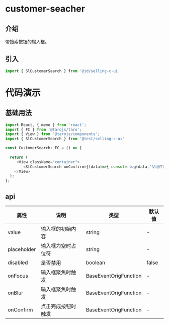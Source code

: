# customer-seacher

## 介绍
带搜索按钮的输入框。
## 引入
```js
import { SlCustomerSearch } from '@jd/selling-c-ui'
```
# 代码演示
## 基础用法
```js
import React, { memo } from 'react';
import { FC } from '@tarojs/taro';
import { View } from '@tarojs/components';
import { SlCustomerSearch } from '@test/selling-c-ui'

const CustomerSearch: FC = () => {
 
  return (
     <View className="container">
        <SlCustomerSearch onConfirm={(data)=>{ console.log(data,"父组件内容 ")}} />
    </View>
  );
};
```

## api
|  属性   | 说明  | 类型 | 默认值 |
|  ----  | ----  | ---- | ---- |
| value | 输入框的初始内容 | 	string | - |
| placeholder | 输入框为空时占位符 | 	string | - |
| disabled | 是否禁用 | 	boolean | false |
| onFocus | 输入框聚焦时触发 | BaseEventOrigFunction<inputForceEventDetail> | - |
| onBlur | 输入框聚焦时触发 | BaseEventOrigFunction<inputValueEventDetail>| - |
| onConfirm | 点击完成按钮时触发 | BaseEventOrigFunction<inputValueEventDetail> | - |


